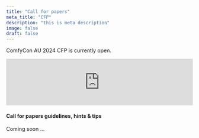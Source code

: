 ```yaml
---
title: "Call for papers"
meta_title: "CFP"
description: "this is meta description"
image: false
draft: false
---
```

ComfyCon AU 2024 CFP is currently open.

<div style="left:0; width:100%; height:0; position:relative; padding-bottom:25%; margin:0 auto"><iframe src="https://www.tickcounter.com/widget/countdown/4480849" style="top:0; left:0; width:100%; height:100%; position:absolute; border:0; overflow:hidden" title="ComfyCon AU 2024 CFP closes in ..."></iframe></div>



#### Call for papers guidelines, hints & tips

Coming soon ...